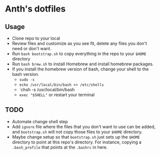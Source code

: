 # Anth's dotfiles

## Usage

* Clone repo to your local
* Review files and customize as you see fit, delete any files you don't need or don't want.
* Run `bash bootstrap.sh` to copy everything in the repo to your `$HOME` directory
* Run `bash brew.sh` to install Homebrew and install homebrew packages.
* If you install the homebrew version of bash, change your shell to the bash version.
  * `sudo -s`
  * `echo /usr/local/bin/bash >> /etc/shells`
  * `chsh -s /usr/local/bin/bash
  * `exec "$SHELL"` or restart your terminal


## TODO
* Automate change shell step
* Add `ignore` file where the files that you don't want to use can be added, and `bootstrap.sh` will
not copy those files to your `$HOME` directory.
* Maybe change setup so that `bootstrap.sh` just sets up the `$HOME` directory to point at this
repo's directory. For instance, copying a `.bash_profile` that points at the `.bashrc` in here.
